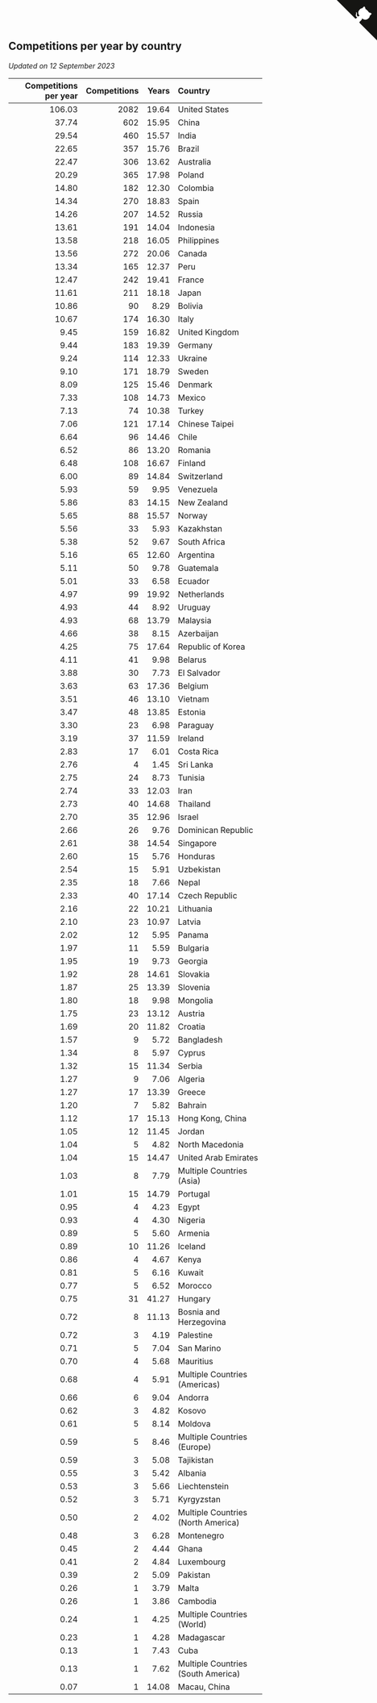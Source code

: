 ## Competitions per year by country

*Updated on 12 September 2023*

| Competitions per year | Competitions | Years | Country |
| ---: | ---: | ---: | :--- |
| 106.03 | 2082 | 19.64 | United States |
| 37.74 | 602 | 15.95 | China |
| 29.54 | 460 | 15.57 | India |
| 22.65 | 357 | 15.76 | Brazil |
| 22.47 | 306 | 13.62 | Australia |
| 20.29 | 365 | 17.98 | Poland |
| 14.80 | 182 | 12.30 | Colombia |
| 14.34 | 270 | 18.83 | Spain |
| 14.26 | 207 | 14.52 | Russia |
| 13.61 | 191 | 14.04 | Indonesia |
| 13.58 | 218 | 16.05 | Philippines |
| 13.56 | 272 | 20.06 | Canada |
| 13.34 | 165 | 12.37 | Peru |
| 12.47 | 242 | 19.41 | France |
| 11.61 | 211 | 18.18 | Japan |
| 10.86 | 90 | 8.29 | Bolivia |
| 10.67 | 174 | 16.30 | Italy |
| 9.45 | 159 | 16.82 | United Kingdom |
| 9.44 | 183 | 19.39 | Germany |
| 9.24 | 114 | 12.33 | Ukraine |
| 9.10 | 171 | 18.79 | Sweden |
| 8.09 | 125 | 15.46 | Denmark |
| 7.33 | 108 | 14.73 | Mexico |
| 7.13 | 74 | 10.38 | Turkey |
| 7.06 | 121 | 17.14 | Chinese Taipei |
| 6.64 | 96 | 14.46 | Chile |
| 6.52 | 86 | 13.20 | Romania |
| 6.48 | 108 | 16.67 | Finland |
| 6.00 | 89 | 14.84 | Switzerland |
| 5.93 | 59 | 9.95 | Venezuela |
| 5.86 | 83 | 14.15 | New Zealand |
| 5.65 | 88 | 15.57 | Norway |
| 5.56 | 33 | 5.93 | Kazakhstan |
| 5.38 | 52 | 9.67 | South Africa |
| 5.16 | 65 | 12.60 | Argentina |
| 5.11 | 50 | 9.78 | Guatemala |
| 5.01 | 33 | 6.58 | Ecuador |
| 4.97 | 99 | 19.92 | Netherlands |
| 4.93 | 44 | 8.92 | Uruguay |
| 4.93 | 68 | 13.79 | Malaysia |
| 4.66 | 38 | 8.15 | Azerbaijan |
| 4.25 | 75 | 17.64 | Republic of Korea |
| 4.11 | 41 | 9.98 | Belarus |
| 3.88 | 30 | 7.73 | El Salvador |
| 3.63 | 63 | 17.36 | Belgium |
| 3.51 | 46 | 13.10 | Vietnam |
| 3.47 | 48 | 13.85 | Estonia |
| 3.30 | 23 | 6.98 | Paraguay |
| 3.19 | 37 | 11.59 | Ireland |
| 2.83 | 17 | 6.01 | Costa Rica |
| 2.76 | 4 | 1.45 | Sri Lanka |
| 2.75 | 24 | 8.73 | Tunisia |
| 2.74 | 33 | 12.03 | Iran |
| 2.73 | 40 | 14.68 | Thailand |
| 2.70 | 35 | 12.96 | Israel |
| 2.66 | 26 | 9.76 | Dominican Republic |
| 2.61 | 38 | 14.54 | Singapore |
| 2.60 | 15 | 5.76 | Honduras |
| 2.54 | 15 | 5.91 | Uzbekistan |
| 2.35 | 18 | 7.66 | Nepal |
| 2.33 | 40 | 17.14 | Czech Republic |
| 2.16 | 22 | 10.21 | Lithuania |
| 2.10 | 23 | 10.97 | Latvia |
| 2.02 | 12 | 5.95 | Panama |
| 1.97 | 11 | 5.59 | Bulgaria |
| 1.95 | 19 | 9.73 | Georgia |
| 1.92 | 28 | 14.61 | Slovakia |
| 1.87 | 25 | 13.39 | Slovenia |
| 1.80 | 18 | 9.98 | Mongolia |
| 1.75 | 23 | 13.12 | Austria |
| 1.69 | 20 | 11.82 | Croatia |
| 1.57 | 9 | 5.72 | Bangladesh |
| 1.34 | 8 | 5.97 | Cyprus |
| 1.32 | 15 | 11.34 | Serbia |
| 1.27 | 9 | 7.06 | Algeria |
| 1.27 | 17 | 13.39 | Greece |
| 1.20 | 7 | 5.82 | Bahrain |
| 1.12 | 17 | 15.13 | Hong Kong, China |
| 1.05 | 12 | 11.45 | Jordan |
| 1.04 | 5 | 4.82 | North Macedonia |
| 1.04 | 15 | 14.47 | United Arab Emirates |
| 1.03 | 8 | 7.79 | Multiple Countries (Asia) |
| 1.01 | 15 | 14.79 | Portugal |
| 0.95 | 4 | 4.23 | Egypt |
| 0.93 | 4 | 4.30 | Nigeria |
| 0.89 | 5 | 5.60 | Armenia |
| 0.89 | 10 | 11.26 | Iceland |
| 0.86 | 4 | 4.67 | Kenya |
| 0.81 | 5 | 6.16 | Kuwait |
| 0.77 | 5 | 6.52 | Morocco |
| 0.75 | 31 | 41.27 | Hungary |
| 0.72 | 8 | 11.13 | Bosnia and Herzegovina |
| 0.72 | 3 | 4.19 | Palestine |
| 0.71 | 5 | 7.04 | San Marino |
| 0.70 | 4 | 5.68 | Mauritius |
| 0.68 | 4 | 5.91 | Multiple Countries (Americas) |
| 0.66 | 6 | 9.04 | Andorra |
| 0.62 | 3 | 4.82 | Kosovo |
| 0.61 | 5 | 8.14 | Moldova |
| 0.59 | 5 | 8.46 | Multiple Countries (Europe) |
| 0.59 | 3 | 5.08 | Tajikistan |
| 0.55 | 3 | 5.42 | Albania |
| 0.53 | 3 | 5.66 | Liechtenstein |
| 0.52 | 3 | 5.71 | Kyrgyzstan |
| 0.50 | 2 | 4.02 | Multiple Countries (North America) |
| 0.48 | 3 | 6.28 | Montenegro |
| 0.45 | 2 | 4.44 | Ghana |
| 0.41 | 2 | 4.84 | Luxembourg |
| 0.39 | 2 | 5.09 | Pakistan |
| 0.26 | 1 | 3.79 | Malta |
| 0.26 | 1 | 3.86 | Cambodia |
| 0.24 | 1 | 4.25 | Multiple Countries (World) |
| 0.23 | 1 | 4.28 | Madagascar |
| 0.13 | 1 | 7.43 | Cuba |
| 0.13 | 1 | 7.62 | Multiple Countries (South America) |
| 0.07 | 1 | 14.08 | Macau, China |


<a href="https://github.com/jonatanklosko/wca_statistics" class="github-corner" aria-label="View source on Github"><svg width="80" height="80" viewBox="0 0 250 250" style="fill:#151513; color:#fff; position: absolute; top: 0; border: 0; right: 0;" aria-hidden="true"><path d="M0,0 L115,115 L130,115 L142,142 L250,250 L250,0 Z"></path><path d="M128.3,109.0 C113.8,99.7 119.0,89.6 119.0,89.6 C122.0,82.7 120.5,78.6 120.5,78.6 C119.2,72.0 123.4,76.3 123.4,76.3 C127.3,80.9 125.5,87.3 125.5,87.3 C122.9,97.6 130.6,101.9 134.4,103.2" fill="currentColor" style="transform-origin: 130px 106px;" class="octo-arm"></path><path d="M115.0,115.0 C114.9,115.1 118.7,116.5 119.8,115.4 L133.7,101.6 C136.9,99.2 139.9,98.4 142.2,98.6 C133.8,88.0 127.5,74.4 143.8,58.0 C148.5,53.4 154.0,51.2 159.7,51.0 C160.3,49.4 163.2,43.6 171.4,40.1 C171.4,40.1 176.1,42.5 178.8,56.2 C183.1,58.6 187.2,61.8 190.9,65.4 C194.5,69.0 197.7,73.2 200.1,77.6 C213.8,80.2 216.3,84.9 216.3,84.9 C212.7,93.1 206.9,96.0 205.4,96.6 C205.1,102.4 203.0,107.8 198.3,112.5 C181.9,128.9 168.3,122.5 157.7,114.1 C157.9,116.9 156.7,120.9 152.7,124.9 L141.0,136.5 C139.8,137.7 141.6,141.9 141.8,141.8 Z" fill="currentColor" class="octo-body"></path></svg></a><style>.github-corner:hover .octo-arm{animation:octocat-wave 560ms ease-in-out}@keyframes octocat-wave{0%,100%{transform:rotate(0)}20%,60%{transform:rotate(-25deg)}40%,80%{transform:rotate(10deg)}}@media (max-width:500px){.github-corner:hover .octo-arm{animation:none}.github-corner .octo-arm{animation:octocat-wave 560ms ease-in-out}}</style>
